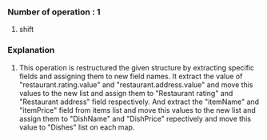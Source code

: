 ### Number of operation : 1
1. shift

### Explanation
1. This operation is restructured the given structure by extracting specific fields and assigning them to new field names. It extract the value of "restaurant.rating.value" and "restaurant.address.value" and move  this values to the new list and assign them to "Restaurant rating" and "Restaurant address" field respectively. And extract the "itemName" and "itemPrice" field from items list and move this values to the new list and assign them to "DishName" and "DishPrice" repectively and move this value to "Dishes" list on each map.